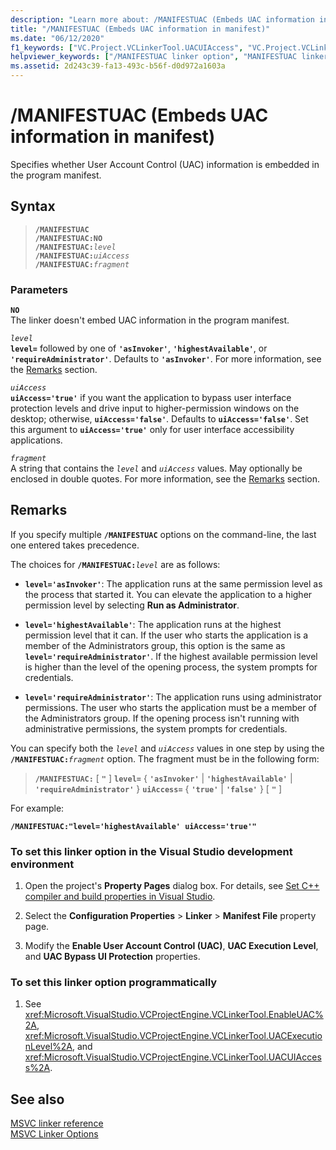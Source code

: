 ```yaml
---
description: "Learn more about: /MANIFESTUAC (Embeds UAC information in manifest)"
title: "/MANIFESTUAC (Embeds UAC information in manifest)"
ms.date: "06/12/2020"
f1_keywords: ["VC.Project.VCLinkerTool.UACUIAccess", "VC.Project.VCLinkerTool.UACExecutionLevel", "VC.Project.VCLinkerTool.EnableUAC"]
helpviewer_keywords: ["/MANIFESTUAC linker option", "MANIFESTUAC linker option", "-MANIFESTUAC linker option"]
ms.assetid: 2d243c39-fa13-493c-b56f-d0d972a1603a
---
```

# /MANIFESTUAC (Embeds UAC information in manifest)

Specifies whether User Account Control (UAC) information is embedded in the program manifest.

## Syntax

> **`/MANIFESTUAC`**\
> **`/MANIFESTUAC:NO`**\
> **`/MANIFESTUAC:`**_`level`_\
> **`/MANIFESTUAC:`**_`uiAccess`_\
> **`/MANIFESTUAC:`**_`fragment`_

### Parameters

**`NO`**<br/>
The linker doesn't embed UAC information in the program manifest.

*`level`*<br/>
**`level=`** followed by one of **`'asInvoker'`**, **`'highestAvailable'`**, or **`'requireAdministrator'`**. Defaults to **`'asInvoker'`**. For more information, see the [Remarks](#remarks) section.

*`uiAccess`*<br/>
**`uiAccess='true'`** if you want the application to bypass user interface protection levels and drive input to higher-permission windows on the desktop; otherwise, **`uiAccess='false'`**. Defaults to **`uiAccess='false'`**. Set this argument to **`uiAccess='true'`** only for user interface accessibility applications.

*`fragment`*<br/>
A string that contains the *`level`* and *`uiAccess`* values. May optionally be enclosed in double quotes. For more information, see the [Remarks](#remarks) section.

## Remarks

If you specify multiple **`/MANIFESTUAC`** options on the command-line, the last one entered takes precedence.

The choices for **`/MANIFESTUAC:`**_`level`_ are as follows:

- **`level='asInvoker'`**: The application runs at the same permission level as the process that started it. You can elevate the application to a higher permission level by selecting **Run as Administrator**.

- **`level='highestAvailable'`**: The application runs at the highest permission level that it can. If the user who starts the application is a member of the Administrators group, this option is the same as **`level='requireAdministrator'`**. If the highest available permission level is higher than the level of the opening process, the system prompts for credentials.

- **`level='requireAdministrator'`**: The application runs using administrator permissions. The user who starts the application must be a member of the Administrators group. If the opening process isn't running with administrative permissions, the system prompts for credentials.

You can specify both the *`level`* and *`uiAccess`* values in one step by using the **`/MANIFESTUAC:`**_`fragment`_ option. The fragment must be in the following form:

> **`/MANIFESTUAC:`** \[ **`"`** ] **`level=`** { **`'asInvoker'`** | **`'highestAvailable'`** | **`'requireAdministrator'`** } **`uiAccess=`** { **`'true'`** | **`'false'`** } \[ **`"`** ]

For example:

**`/MANIFESTUAC:"level='highestAvailable' uiAccess='true'"`**

### To set this linker option in the Visual Studio development environment

1. Open the project's **Property Pages** dialog box. For details, see [Set C++ compiler and build properties in Visual Studio](../working-with-project-properties.md).

1. Select the **Configuration Properties** > **Linker** > **Manifest File** property page.

1. Modify the **Enable User Account Control (UAC)**, **UAC Execution Level**, and **UAC Bypass UI Protection** properties.

### To set this linker option programmatically

1. See <xref:Microsoft.VisualStudio.VCProjectEngine.VCLinkerTool.EnableUAC%2A>, <xref:Microsoft.VisualStudio.VCProjectEngine.VCLinkerTool.UACExecutionLevel%2A>, and <xref:Microsoft.VisualStudio.VCProjectEngine.VCLinkerTool.UACUIAccess%2A>.

## See also

[MSVC linker reference](linking.md)<br/>
[MSVC Linker Options](linker-options.md)
